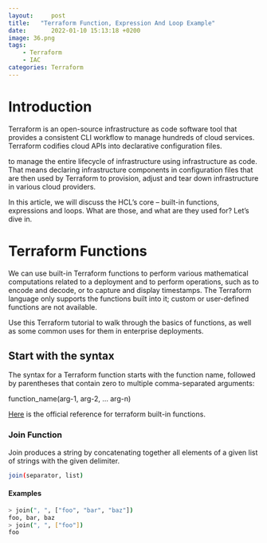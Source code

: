```yaml
---
layout:     post
title:   "Terraform Function, Expression And Loop Example"
date:       2022-01-10 15:13:18 +0200
image: 36.png
tags:
    - Terraform
    - IAC
categories: Terraform
---
```


<h1> Introduction </h1>

Terraform is an open-source infrastructure as code software tool that provides a consistent CLI workflow to manage hundreds of cloud services. Terraform codifies cloud APIs into declarative configuration files.

to manage the entire lifecycle of infrastructure using infrastructure as code. That means declaring infrastructure components in configuration files that are then used by Terraform to provision, adjust and tear down infrastructure in various cloud providers.

In this article, we will discuss the HCL’s core – built-in functions, expressions and loops. What are those, and what are they used for? Let’s dive in.

<h1> Terraform Functions </h1>

We can use built-in Terraform functions to perform various mathematical computations related to a deployment and to perform operations, such as to encode and decode, or to capture and display timestamps. The Terraform language only supports the functions built into it; custom or user-defined functions are not available.

Use this Terraform tutorial to walk through the basics of functions, as well as some common uses for them in enterprise deployments.

<h2> Start with the syntax </h2>

The syntax for a Terraform function starts with the function name, followed by parentheses that contain zero to multiple comma-separated arguments:

function_name(arg-1, arg-2, … arg-n)

[Here](https://www.terraform.io/language/functions) is the official reference for terraform built-in functions.

<h3> Join Function </h3>

Join produces a string by concatenating together all elements of a given list of strings with the given delimiter.

```bash
join(separator, list)
```
<h4> Examples </h4>

```bash
> join(", ", ["foo", "bar", "baz"])
foo, bar, baz
> join(", ", ["foo"])
foo
```

